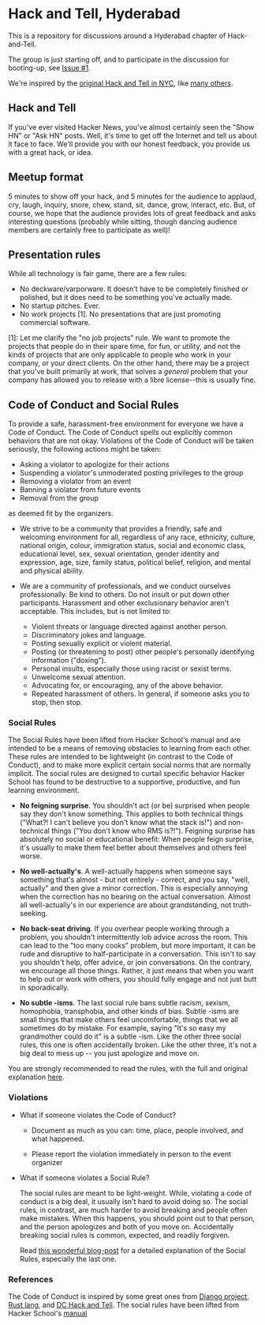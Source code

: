 # Hack and Tell, Hyderabad

This is a repository for discussions around a Hyderabad chapter of Hack-and-Tell.

The group is just starting off, and to participate in the discussion for booting-up, see [Issue #1](https://github.com/punchagan/hack-and-tell-hyd/issues/1).

We're inspired by the [original Hack and Tell in NYC](http://www.meetup.com/hack-and-tell/), like [many others](hackandtell.org).


## Hack and Tell

If you've ever visited Hacker News, you've almost certainly seen the "Show HN" or "Ask HN" posts. Well, it's time to get off the Internet and tell us about it face to face. We'll provide you with our honest feedback, you provide us with a great hack, or idea.

## Meetup format

5 minutes to show off your hack, and 5 minutes for the audience to applaud, cry, laugh, inquiry, snore, chew, stand, sit, dance, grow, interact, etc. But, of course, we hope that the audience provides lots of great feedback and asks interesting questions (probably while sitting, though dancing audience members are certainly free to participate as well)!

## Presentation rules

While all technology is fair game, there are a few rules:

- No deckware/varporware. It doesn't have to be completely finished or polished, but it does need to be something you've actually made.
- No startup pitches. Ever.
- No work projects [1]. No presentations that are just promoting commercial software.

[1]: Let me clarify the "no job projects" rule. We want to promote the projects that people do in their spare time, for fun, or utility, and not the kinds of projects that are only applicable to people who work in your company, or your direct clients. On the other hand, there may be a project that you've built primarily at work, that solves a *general* problem that your company has allowed you to release with a libre license--this is usually fine.

## Code of Conduct and Social Rules

To provide a safe, harassment-free environment for everyone we have a Code of
Conduct.  The Code of Conduct spells out explicitly common behaviors that are
not okay.  Violations of the Code of Conduct will be taken seriously, the
following actions might be taken:

- Asking a violator to apologize for their actions
- Suspending a violator's unmoderated posting privileges to the group
- Removing a violator from an event
- Banning a violator from future events
- Removal from the group

as deemed fit by the organizers.

- We strive to be a community that provides a friendly, safe and welcoming
  environment for all, regardless of any race, ethnicity, culture, national
  origin, colour, immigration status, social and economic class, educational
  level, sex, sexual orientation, gender identity and expression, age, size,
  family status, political belief, religion, and mental and physical ability.

- We are a community of professionals, and we conduct ourselves
  professionally. Be kind to others. Do not insult or put down other
  participants. Harassment and other exclusionary behavior aren't
  acceptable. This includes, but is not limited to:

  - Violent threats or language directed against another person.
  - Discriminatory jokes and language.
  - Posting sexually explicit or violent material.
  - Posting (or threatening to post) other people's personally identifying
    information ("doxing").
  - Personal insults, especially those using racist or sexist terms.
  - Unwelcome sexual attention.
  - Advocating for, or encouraging, any of the above behavior.
  - Repeated harassment of others. In general, if someone asks you to stop,
  then stop.

### Social Rules

The Social Rules have been lifted from Hacker School's manual and are intended
to be a means of removing obstacles to learning from each other.  These rules
are intended to be lightweight (in contrast to the Code of Conduct), and to
make more explicit certain social norms that are normally implicit.  The social
rules are designed to curtail specific behavior Hacker School has found to be
destructive to a supportive, productive, and fun learning environment.

- **No feigning surprise**. You shouldn't act (or be) surprised when people say
  they don't know something. This applies to both technical things ("What?! I
  can't believe you don't know what the stack is!") and non-technical things
  ("You don't know who RMS is?!"). Feigning surprise has absolutely no social
  or educational benefit: When people feign surprise, it's usually to make them
  feel better about themselves and others feel worse.

- **No well-actually's**. A well-actually happens when someone says something
  that's almost - but not entirely - correct, and you say, "well, actually" and
  then give a minor correction. This is especially annoying when the correction
  has no bearing on the actual conversation. Almost all well-actually's in our
  experience are about grandstanding, not truth-seeking.

- **No back-seat driving**. If you overhear people working through a problem,
  you shouldn't intermittently lob advice across the room. This can lead to the
  "too many cooks" problem, but more important, it can be rude and disruptive
  to half-participate in a conversation. This isn't to say you shouldn't help,
  offer advice, or join conversations. On the contrary, we encourage all those
  things. Rather, it just means that when you want to help out or work with
  others, you should fully engage and not just butt in sporadically.

- **No subtle -isms**. The last social rule bans subtle racism, sexism,
  homophobia, transphobia, and other kinds of bias. Subtle -isms are small
  things that make others feel uncomfortable, things that we all sometimes do
  by mistake. For example, saying "It's so easy my grandmother could do it" is
  a subtle -ism. Like the other three social rules, this one is often
  accidentally broken. Like the other three, it's not a big deal to mess up --
  you just apologize and move on.

You are strongly recommended to read the rules, with the full and original
explanation [here](https://www.hackerschool.com/manual#sub-sec-social-rules).

### Violations

- What if someone violates the Code of Conduct?

  - Document as much as you can: time, place, people involved, and what
    happened.

  - Please report the violation immediately in person to the event organizer

- What if someone violates a Social Rule?

  The social rules are meant to be light-weight. While, violating a code of
  conduct is a big deal, it usually isn't hard to avoid doing so. The social
  rules, in contrast, are much harder to avoid breaking and people often make
  mistakes. When this happens, you should point out to that person, and the
  person apologizes and both of you move on. Accidentally breaking social rules
  is common, expected, and readily forgiven.

  Read
  [this wonderful blog-post](https://www.hackerschool.com/blog/38-subtle-isms-at-hacker-school)
  for a detailed explanation of the Social Rules, especially the last one.


### References

The Code of Conduct is inspired by some great ones from
[Django project](https://www.djangoproject.com/conduct/),
[Rust lang](https://github.com/rust-lang/rust/wiki/Note-development-policy),
and [DC Hack and Tell](https://github.com/dchackandtell/code-of-conduct).  The
social rules have been lifted from Hacker School's
[manual](https://www.hackerschool.com/manual#sub-sec-social-rules)
